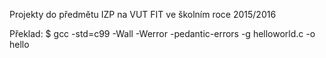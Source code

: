 Projekty do předmětu IZP na VUT FIT ve školním roce 2015/2016

Překlad: $ gcc -std=c99 -Wall -Werror -pedantic-errors -g helloworld.c -o hello
